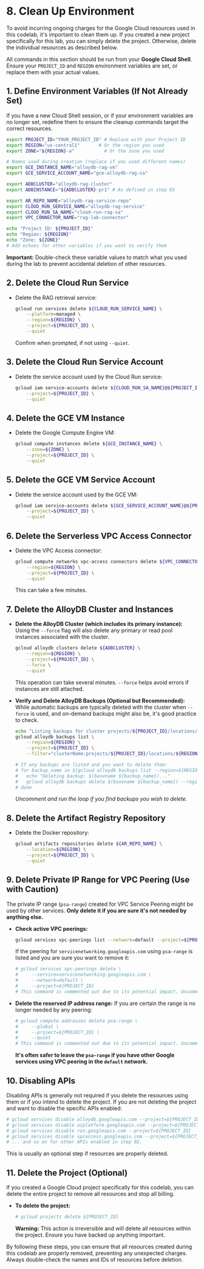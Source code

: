 # 8. Clean Up Environment

To avoid incurring ongoing charges for the Google Cloud resources used in this codelab, it's important to clean them up. If you created a new project specifically for this lab, you can simply delete the project. Otherwise, delete the individual resources as described below.

All commands in this section should be run from your **Google Cloud Shell**. Ensure your `PROJECT_ID` and `REGION` environment variables are set, or replace them with your actual values.

## 1. Define Environment Variables (If Not Already Set)

If you have a new Cloud Shell session, or if your environment variables are no longer set, redefine them to ensure the cleanup commands target the correct resources.
```bash
export PROJECT_ID="YOUR_PROJECT_ID" # Replace with your Project ID
export REGION="us-central1"       # Or the region you used
export ZONE="${REGION}-a"           # Or the zone you used

# Names used during creation (replace if you used different names)
export GCE_INSTANCE_NAME="alloydb-rag-vm"
export GCE_SERVICE_ACCOUNT_NAME="gce-alloydb-rag-sa"

export ADBCLUSTER="alloydb-rag-cluster"
export ADBINSTANCE="${ADBCLUSTER}-pr1" # As defined in step 03

export AR_REPO_NAME="alloydb-rag-service-repo"
export CLOUD_RUN_SERVICE_NAME="alloydb-rag-service"
export CLOUD_RUN_SA_NAME="cloud-run-rag-sa"
export VPC_CONNECTOR_NAME="rag-lab-connector"

echo "Project ID: ${PROJECT_ID}"
echo "Region: ${REGION}"
echo "Zone: ${ZONE}"
# Add echoes for other variables if you want to verify them
```
**Important:** Double-check these variable values to match what you used during the lab to prevent accidental deletion of other resources.

## 2. Delete the Cloud Run Service

*   Delete the RAG retrieval service:
    ```bash
    gcloud run services delete ${CLOUD_RUN_SERVICE_NAME} \
        --platform=managed \
        --region=${REGION} \
        --project=${PROJECT_ID} \
        --quiet
    ```
    Confirm when prompted, if not using `--quiet`.

## 3. Delete the Cloud Run Service Account

*   Delete the service account used by the Cloud Run service:
    ```bash
    gcloud iam service-accounts delete ${CLOUD_RUN_SA_NAME}@${PROJECT_ID}.iam.gserviceaccount.com \
        --project=${PROJECT_ID} \
        --quiet
    ```

## 4. Delete the GCE VM Instance

*   Delete the Google Compute Engine VM:
    ```bash
    gcloud compute instances delete ${GCE_INSTANCE_NAME} \
        --zone=${ZONE} \
        --project=${PROJECT_ID} \
        --quiet
    ```

## 5. Delete the GCE VM Service Account

*   Delete the service account used by the GCE VM:
    ```bash
    gcloud iam service-accounts delete ${GCE_SERVICE_ACCOUNT_NAME}@${PROJECT_ID}.iam.gserviceaccount.com \
        --project=${PROJECT_ID} \
        --quiet
    ```

## 6. Delete the Serverless VPC Access Connector

*   Delete the VPC Access connector:
    ```bash
    gcloud compute networks vpc-access connectors delete ${VPC_CONNECTOR_NAME} \
        --region=${REGION} \
        --project=${PROJECT_ID} \
        --quiet
    ```
    This can take a few minutes.

## 7. Delete the AlloyDB Cluster and Instances

*   **Delete the AlloyDB Cluster (which includes its primary instance):**
    Using the `--force` flag will also delete any primary or read pool instances associated with the cluster.
    ```bash
    gcloud alloydb clusters delete ${ADBCLUSTER} \
        --region=${REGION} \
        --project=${PROJECT_ID} \
        --force \
        --quiet
    ```
    This operation can take several minutes. `--force` helps avoid errors if instances are still attached.

*   **Verify and Delete AlloyDB Backups (Optional but Recommended):**
    While automatic backups are typically deleted with the cluster when `--force` is used, and on-demand backups might also be, it's good practice to check.
    ```bash
    echo "Listing backups for cluster projects/${PROJECT_ID}/locations/${REGION}/clusters/${ADBCLUSTER}..."
    gcloud alloydb backups list \
        --region=${REGION} \
        --project=${PROJECT_ID} \
        --filter="clusterName:projects/${PROJECT_ID}/locations/${REGION}/clusters/${ADBCLUSTER}" --format="value(name)"

    # If any backups are listed and you want to delete them:
    # for backup_name in $(gcloud alloydb backups list --region=${REGION} --project=${PROJECT_ID} --filter="clusterName:projects/${PROJECT_ID}/locations/${REGION}/clusters/${ADBCLUSTER}" --format="value(name)" --sort-by=~createTime); do
    #   echo "Deleting backup: $(basename ${backup_name})..."
    #   gcloud alloydb backups delete $(basename ${backup_name}) --region ${REGION} --project=${PROJECT_ID} --quiet
    # done
    ```
    *Uncomment and run the loop if you find backups you wish to delete.*

## 8. Delete the Artifact Registry Repository

*   Delete the Docker repository:
    ```bash
    gcloud artifacts repositories delete ${AR_REPO_NAME} \
        --location=${REGION} \
        --project=${PROJECT_ID} \
        --quiet
    ```

## 9. Delete Private IP Range for VPC Peering (Use with Caution)

The private IP range (`psa-range`) created for VPC Service Peering might be used by other services. **Only delete it if you are sure it's not needed by anything else.**

*   **Check active VPC peerings:**
    ```bash
    gcloud services vpc-peerings list --network=default --project=${PROJECT_ID}
    ```
    If the peering for `servicenetworking.googleapis.com` using `psa-range` is listed and you are sure you want to remove it:
    ```bash
    # gcloud services vpc-peerings delete \
    #     --service=servicenetworking.googleapis.com \
    #     --network=default \
    #     --project=${PROJECT_ID}
    # This command is commented out due to its potential impact. Uncomment if you are certain.
    ```

*   **Delete the reserved IP address range:**
    If you are certain the range is no longer needed by any peering:
    ```bash
    # gcloud compute addresses delete psa-range \
    #     --global \
    #     --project=${PROJECT_ID} \
    #     --quiet
    # This command is commented out due to its potential impact. Uncomment if you are certain.
    ```
    **It's often safer to leave the `psa-range` if you have other Google services using VPC peering in the `default` network.**

## 10. Disabling APIs

Disabling APIs is generally not required if you delete the resources using them or if you intend to delete the project. If you are not deleting the project and want to disable the specific APIs enabled:
```bash
# gcloud services disable alloydb.googleapis.com --project=${PROJECT_ID}
# gcloud services disable aiplatform.googleapis.com --project=${PROJECT_ID}
# gcloud services disable run.googleapis.com --project=${PROJECT_ID}
# gcloud services disable vpcaccess.googleapis.com --project=${PROJECT_ID}
# ... and so on for other APIs enabled in step 02.
```
This is usually an optional step if resources are properly deleted.

## 11. Delete the Project (Optional)

If you created a Google Cloud project specifically for this codelab, you can delete the entire project to remove all resources and stop all billing.

*   **To delete the project:**
    ```bash
    # gcloud projects delete ${PROJECT_ID}
    ```
    **Warning:** This action is irreversible and will delete all resources within the project. Ensure you have backed up anything important.

By following these steps, you can ensure that all resources created during this codelab are properly removed, preventing any unexpected charges. Always double-check the names and IDs of resources before deletion.
